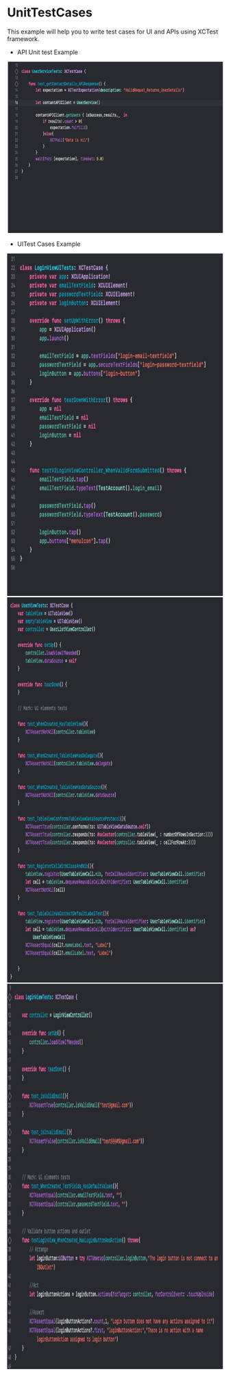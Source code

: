 # UnitTestCases


This example will help you to write test cases for UI and APIs using XCTest framework.

- API Unit test Example

<img src="APITestExample.png" width="700" height="400">

- UITest Cases Example

<img src="UITestCasesExample.png" width="800" height="800">

<img src="TestCaseExample1.png" width="800" height="900">
<img src="TestCaseExample2.png" width="750" height="900">

